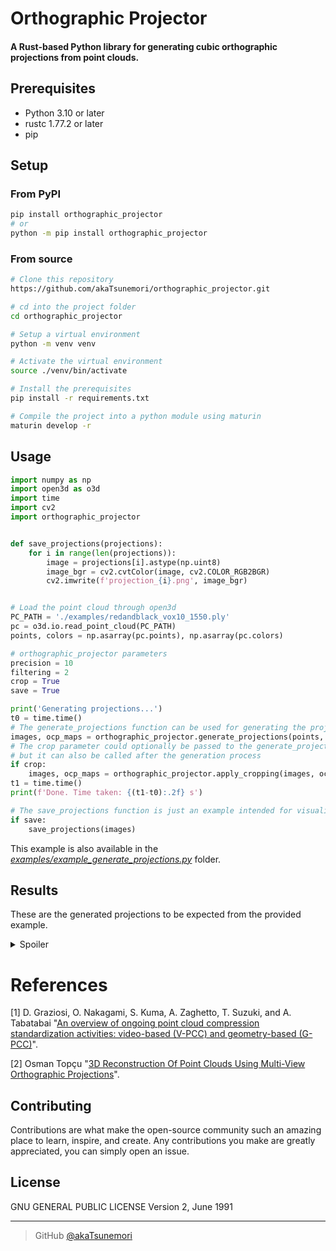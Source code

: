 # Orthographic Projector
#### A Rust-based Python library for generating cubic orthographic projections from point clouds.

## Prerequisites
- Python 3.10 or later
- rustc 1.77.2 or later
- pip

## Setup
### From PyPI
```bash
pip install orthographic_projector
# or
python -m pip install orthographic_projector
```

### From source
```bash
# Clone this repository
https://github.com/akaTsunemori/orthographic_projector.git

# cd into the project folder
cd orthographic_projector

# Setup a virtual environment
python -m venv venv

# Activate the virtual environment
source ./venv/bin/activate

# Install the prerequisites
pip install -r requirements.txt

# Compile the project into a python module using maturin
maturin develop -r
```

## Usage
```python
import numpy as np
import open3d as o3d
import time
import cv2
import orthographic_projector


def save_projections(projections):
    for i in range(len(projections)):
        image = projections[i].astype(np.uint8)
        image_bgr = cv2.cvtColor(image, cv2.COLOR_RGB2BGR)
        cv2.imwrite(f'projection_{i}.png', image_bgr)


# Load the point cloud through open3d
PC_PATH = './examples/redandblack_vox10_1550.ply'
pc = o3d.io.read_point_cloud(PC_PATH)
points, colors = np.asarray(pc.points), np.asarray(pc.colors)

# orthographic_projector parameters
precision = 10
filtering = 2
crop = True
save = True

print('Generating projections...')
t0 = time.time()
# The generate_projections function can be used for generating the projections
images, ocp_maps = orthographic_projector.generate_projections(points, colors, precision, filtering)
# The crop parameter could optionally be passed to the generate_projections function,
# but it can also be called after the generation process
if crop:
    images, ocp_maps = orthographic_projector.apply_cropping(images, ocp_maps)
t1 = time.time()
print(f'Done. Time taken: {(t1-t0):.2f} s')

# The save_projections function is just an example intended for visualization of the results
if save:
    save_projections(images)
```

This example is also available in the *[examples/example_generate_projections.py](https://github.com/akaTsunemori/orthographic_projector/blob/main/examples/example_generate_projections.py)* folder.

## Results
These are the generated projections to be expected from the provided example.

<details>
    <summary>Spoiler</summary>
    <img src="https://i.imgur.com/cKTmA5s.png" alt="Projection 1">
    <img src="https://i.imgur.com/KbkAOOw.png" alt="Projection 2">
    <img src="https://i.imgur.com/79DYoLQ.png" alt="Projection 3">
    <img src="https://i.imgur.com/mNveRev.png" alt="Projection 4">
    <img src="https://i.imgur.com/lszqcn2.png" alt="Projection 5">
    <img src="https://i.imgur.com/LaEhUNb.png" alt="Projection 6">
</details>

# References
[1] D. Graziosi, O. Nakagami, S. Kuma, A. Zaghetto, T. Suzuki, and A. Tabatabai "[An overview of ongoing point cloud compression standardization activities: video-based (V-PCC) and geometry-based (G-PCC)](https://www.cambridge.org/core/services/aop-cambridge-core/content/view/56FCAF660DD44348BCB1BCA9B5EC56CF/S2048770320000128a.pdf/an-overview-of-ongoing-point-cloud-compression-standardization-activities-video-based-v-pcc-and-geometry-based-g-pcc.pdf)".

[2] Osman Topçu "[3D Reconstruction Of Point Clouds Using Multi-View Orthographic Projections](https://core.ac.uk/download/pdf/52940146.pdf)".

## Contributing
Contributions are what make the open-source community such an amazing place to learn, inspire, and create. Any contributions you make are greatly appreciated, you can simply open an issue.

## License
GNU GENERAL PUBLIC LICENSE
Version 2, June 1991

---

> GitHub [@akaTsunemori](https://github.com/akaTsunemori)
